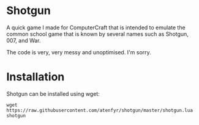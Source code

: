 # Shotgun
A quick game I made for ComputerCraft that is intended to emulate the common school game that is known by several names such as Shotgun, 007, and War.

The code is very, very messy and unoptimised. I'm sorry.
# Installation
Shotgun can be installed using wget:

`wget https://raw.githubusercontent.com/atenfyr/shotgun/master/shotgun.lua shotgun`